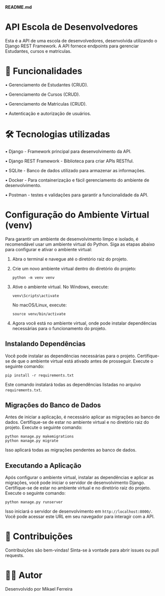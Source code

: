 **README.md**

# API Escola de Desenvolvedores 

Esta é a API de uma escola de desenvolvedores, desenvolvida utilizando o Django REST Framework. A API fornece endpoints para gerenciar Estudantes, cursos e matriculas.

# 🚀 Funcionalidades
• Gerenciamento de Estudantes (CRUD).

• Gerenciamento de Cursos (CRUD).

• Gerenciamento de Matriculas (CRUD).

• Autenticação e autorização de usuários.

# 🛠 Tecnologias utilizadas 

• Django - Framework principal para desenvolvimento da API.

• Django REST Framework - Biblioteca para criar APIs RESTful.

• SQLite - Banco de dados utilizado para armazenar as informações.

• Docker - Para containerização e fácil gerenciamento do ambiente de desenvolvimento.

• Postman - testes e validações para garantir a funcionalidade da API.

# Configuração do Ambiente Virtual (venv)

Para garantir um ambiente de desenvolvimento limpo e isolado, é recomendável usar um ambiente virtual do Python. Siga as etapas abaixo para configurar e ativar o ambiente virtual:

1. Abra o terminal e navegue até o diretório raiz do projeto.
2. Crie um novo ambiente virtual dentro do diretório do projeto:

    ```
    python -m venv venv
    ```

3. Ative o ambiente virtual. No Windows, execute:

    ```
    venv\Scripts\activate
    ```

    No macOS/Linux, execute:

    ```
    source venv/bin/activate
    ```

4. Agora você está no ambiente virtual, onde pode instalar dependências necessárias para o funcionamento do projeto.

## Instalando Dependências

Você pode instalar as dependências necessárias para o projeto. Certifique-se de que o ambiente virtual está ativado antes de prosseguir. Execute o seguinte comando:

```
pip install -r requirements.txt
```

Este comando instalará todas as dependências listadas no arquivo `requirements.txt`.

## Migrações do Banco de Dados

Antes de iniciar a aplicação, é necessário aplicar as migrações ao banco de dados. Certifique-se de estar no ambiente virtual e no diretório raiz do projeto. Execute o seguinte comando:

```
python manage.py makemigrations
python manage.py migrate
```

Isso aplicará todas as migrações pendentes ao banco de dados.

## Executando a Aplicação

Após configurar o ambiente virtual, instalar as dependências e aplicar as migrações, você pode iniciar o servidor de desenvolvimento Django. Certifique-se de estar no ambiente virtual e no diretório raiz do projeto. Execute o seguinte comando:

```
python manage.py runserver
```

Isso iniciará o servidor de desenvolvimento em `http://localhost:8000/`. Você pode acessar este URL em seu navegador para interagir com a API.

# 🤝 Contribuições 
Contribuições são bem-vindas! Sinta-se à vontade para abrir issues ou pull requests.

# 🧑‍💻 Autor 
Desenvolvido por Mikael Ferreira

